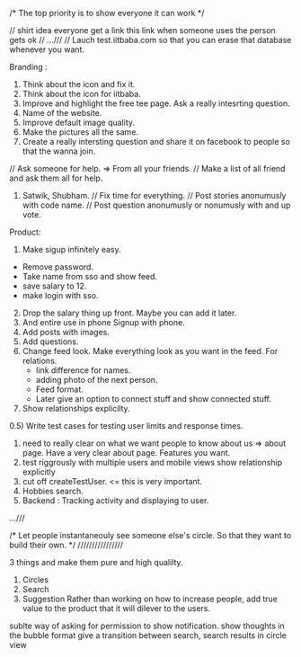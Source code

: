 /* The top priority is to show everyone it can work */

// shirt idea
everyone get a link
this link when someone uses the person gets ok
//
...///
// Lauch test.iitbaba.com so that you can erase that database whenever you want.

Branding :

1) Think about the icon and fix it.
2) Think about the icon for iitbaba.
3) Improve and highlight the free tee page. Ask a really intesrting question.
4) Name of the website.
5) Improve default image quality.
4) Make the pictures all the same.
6) Create a really intersting question and share it on facebook to people so that the wanna join.

// Ask someone for help. => From all your friends.
// Make a list of all friend and ask them all for help.
1) Satwik, Shubham.
// Fix time for everything.
// Post stories anonumusly with code name.
// Post question anonumusly or nonumusly with and up vote.

Product:
1) Make sigup infinitely easy.
 - Remove password.
 - Take name from sso and show feed.
 - save salary to 12.
 - make login with sso.
2) Drop the salary thing up front. Maybe you can add it later.
3) And entire use in phone Signup with phone.
4) Add posts with images.
5) Add questions.
6) Change feed look. Make everything look as you want in the feed. For relations.
    - link difference for names.
    - adding photo of the next person.
    - Feed format.
    - Later give an option to connect stuff and show connected stuff.
7) Show relationships explicilty.

0.5) Write test cases for testing user limits and response times.
1) need to really clear on what we want people to know about us => about page. Have a very clear about page. Features you want.
2) test riggrously with multiple users and mobile views show relationship explicitly
3) cut off createTestUser. <= this is very important.
5) Hobbies search.
6) Backend : Tracking activity and displaying to user.

...///

/*
Let people instantaneouly see someone else's circle. So that they want to build their own.
*/
////////////////

3 things and make them pure and high qualilty.

1) Circles
2) Search
3) Suggestion
Rather than working on how to increase people, add true value to the product that it will dilever to the users.

sublte way of asking for permission to show notification.
show thoughts in the bubble format
give a transition between search, search results in circle view